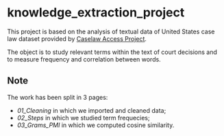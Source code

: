 # knowledge_extraction_project

This project is based on the analysis of textual data of United States case law dataset provided by [Caselaw Access Project](https://case.law/bulk/download/). 

The object is to study relevant terms within the text of court decisions and to measure frequency and correlation between words.

## Note

The work has been split in 3 pages:

- *01_Cleaning* in which we imported and cleaned data;
- *02_Steps* in which we studied term frequecies;
- *03_Grams_PMI* in which we computed cosine similarity. 

